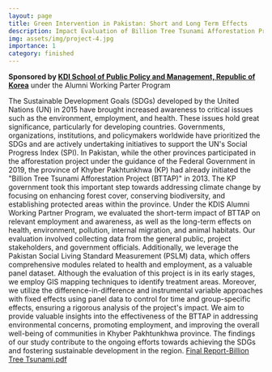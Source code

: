```yaml
---
layout: page
title: Green Intervention in Pakistan: Short and Long Term Effects 
description: Impact Evaluation of Billion Tree Tsunami Afforestation Project in the Province Khyber Pakhtunkhwa, Pakistan
img: assets/img/project-4.jpg
importance: 1
category: finished
---
```

**Sponsored by [KDI School of Public Policy and Management, Republic of Korea](https://www.kdischool.ac.kr/)** under the Alumni Working Parter Program

The Sustainable Development Goals (SDGs) developed by the United Nations (UN) in 2015 have brought increased awareness to critical issues such as the environment, employment, and health. These issues hold great significance, particularly for developing countries. Governments, organizations, institutions, and policymakers worldwide have prioritized the SDGs and are actively undertaking initiatives to support the UN's Social Progress Index (SPI). In Pakistan, while the other provinces participated in the afforestation project under the guidance of the Federal Government in 2019, the province of Khyber Pakhtunkhwa (KP) had already initiated the "Billion Tree Tsunami Afforestation Project (BTTAP)" in 2013. The KP government took this important step towards addressing climate change by focusing on enhancing forest cover, conserving biodiversity, and establishing protected areas within the province.
Under the KDIS Alumni Working Partner Program, we evaluated the short-term impact of BTTAP on relevant employment and awareness, as well as the long-term effects on health, environment, pollution, internal migration, and animal habitats. Our evaluation involved collecting data from the general public, project stakeholders, and government officials. Additionally, we leverage the Pakistan Social Living Standard Measurement (PSLM) data, which offers comprehensive modules related to health and employment, as a valuable panel dataset.
Although the evaluation of this project is in its early stages, we employ GIS mapping techniques to identify treatment areas. Moreover, we utilize the difference-in-difference and instrumental variable approaches with fixed effects using panel data to control for time and group-specific effects, ensuring a rigorous analysis of the project's impact. We aim to provide valuable insights into the effectiveness of the BTTAP in addressing environmental concerns, promoting employment, and improving the overall well-being of communities in Khyber Pakhtunkhwa province. The findings of our study contribute to the ongoing efforts towards achieving the SDGs and fostering sustainable development in the region.
[Final Report-Billion Tree Tsunami.pdf](https://github.com/ullahinayat/inayat.github.io/files/11797995/Final.Report-Billion.Tree.Tsunami.pdf)
